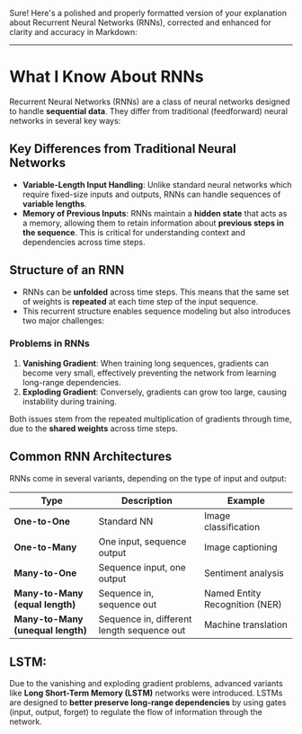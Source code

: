 Sure! Here's a polished and properly formatted version of your explanation about Recurrent Neural Networks (RNNs), corrected and enhanced for clarity and accuracy in Markdown:

---

# What I Know About RNNs

Recurrent Neural Networks (RNNs) are a class of neural networks designed to handle **sequential data**. They differ from traditional (feedforward) neural networks in several key ways:

## Key Differences from Traditional Neural Networks

* **Variable-Length Input Handling**: Unlike standard neural networks which require fixed-size inputs and outputs, RNNs can handle sequences of **variable lengths**.
* **Memory of Previous Inputs**: RNNs maintain a **hidden state** that acts as a memory, allowing them to retain information about **previous steps in the sequence**. This is critical for understanding context and dependencies across time steps.

## Structure of an RNN

* RNNs can be **unfolded** across time steps. This means that the same set of weights is **repeated** at each time step of the input sequence.
* This recurrent structure enables sequence modeling but also introduces two major challenges:

### Problems in RNNs

1. **Vanishing Gradient**: When training long sequences, gradients can become very small, effectively preventing the network from learning long-range dependencies.
2. **Exploding Gradient**: Conversely, gradients can grow too large, causing instability during training.

Both issues stem from the repeated multiplication of gradients through time, due to the **shared weights** across time steps.

## Common RNN Architectures

RNNs come in several variants, depending on the type of input and output:

| Type                              | Description                                | Example                        |
| --------------------------------- | ------------------------------------------ | ------------------------------ |
| **One-to-One**                    | Standard NN                                | Image classification           |
| **One-to-Many**                   | One input, sequence output                 | Image captioning               |
| **Many-to-One**                   | Sequence input, one output                 | Sentiment analysis             |
| **Many-to-Many (equal length)**   | Sequence in, sequence out                  | Named Entity Recognition (NER) |
| **Many-to-Many (unequal length)** | Sequence in, different length sequence out | Machine translation            |

## LSTM: 

Due to the vanishing and exploding gradient problems, advanced variants like **Long Short-Term Memory (LSTM)** networks were introduced. LSTMs are designed to **better preserve long-range dependencies** by using gates (input, output, forget) to regulate the flow of information through the network.
